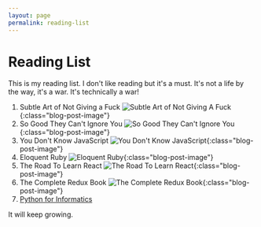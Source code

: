 ```yaml
---
layout: page
permalink: reading-list
---
```


Reading List
============

This is my reading list. I don't like reading but it's a must.
It's not a life by the way, it's a war. It's technically a war!

1. Subtle Art of Not Giving a Fuck
   ![Subtle Art of Not Giving A Fuck](http://www.holidaymatinee.com/wp-content/uploads/2016/09/subtle-art-of-not-giving-a-fuck-540x709.jpg){:class="blog-post-image"}
2. So Good They Can't Ignore You
   ![So Good They Can't Ignore You](https://images.duckduckgo.com/iu/?u=http%3A%2F%2Fcalnewport.com%2Fwp-content%2Fuploads%2F2013%2F10%2Fso-good-they-cant-ignore.jpg&f=1){:class="blog-post-image"}
3. You Don't Know JavaScript
   ![You Don't Know JavaScript](https://images.duckduckgo.com/iu/?u=http%3A%2F%2Fwww.hanbit.co.kr%2Fdata%2Feditor%2F20170812010450_cmiavopp.jpeg&f=1){:class="blog-post-image"}
4. Eloquent Ruby
   ![Eloquent Ruby](https://images.duckduckgo.com/iu/?u=http%3A%2F%2Fwww.rubyinside.com%2Fwp-content%2Fuploads%2F2011%2F02%2Feloquent-ruby-229x300.jpg&f=1){:class="blog-post-image"}
5. The Road To Learn React
   ![The Road To Learn React](https://images.duckduckgo.com/iu/?u=https%3A%2F%2Fwww.robinwieruch.de%2Fimg%2Fposts%2Fthe-road-to-learn-react%2Fcover.png&f=1){:class="blog-post-image"}
6. The Complete Redux Book
   ![The Complete Redux Book](https://images.duckduckgo.com/iu/?u=https%3A%2F%2Fcamo.githubusercontent.com%2Fe2d8c7d2793f36e8ef5a5ec942ff0f6d1333a873%2F68747470733a2f2f73332e616d617a6f6e6177732e636f6d2f7469746c6570616765732e6c65616e7075622e636f6d2f72656475782d626f6f6b2f6865726f3f3134373639373939333725323025374325323077696474683d323030&f=1){:class="blog-post-image"}
7. [Python for Informatics](http://www.pythonlearn.com/book.php)


It will keep growing.
